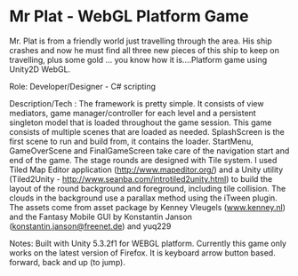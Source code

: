 # Mr Plat - WebGL Platform Game 


Mr. Plat is from a friendly world just travelling through the area. His ship crashes and now he must find all three new pieces of this ship to keep on travelling, plus some gold ... you know how it is....Platform game using Unity2D WebGL.

Role: Developer/Designer - C# scripting 

Description/Tech : The framework is pretty simple. It consists of view mediators, game manager/controller for each level and a persistent singleton model that is loaded throughout the game session. This game consists of multiple scenes that are loaded as needed. SplashScreen is the first scene to run and build from, it contains the loader. StartMenu, GameOverScene and FinalGameScreen take care of the navigation start and end of the game. The stage rounds are designed with Tile system. I used Tiled Map Editor application (http://www.mapeditor.org/) and a Unity utility (Tiled2Unity - http://www.seanba.com/introtiled2unity.html) to build the layout of the round background and foreground, including tile collision. The clouds in the background use a parallax method using the iTween plugin. The assets come from asset package by Kenney Vleugels (www.kenney.nl) and the Fantasy Mobile GUI by Konstantin Janson (konstantin.janson@freenet.de) and yuq229

Notes: Built with Unity 5.3.2f1 for WEBGL platform. Currently this game only works on the latest version of Firefox. It is keyboard arrow button based. forward, back and up (to jump).

